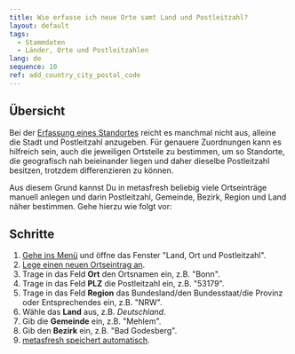 ```yaml
---
title: Wie erfasse ich neue Orte samt Land und Postleitzahl?
layout: default
tags:
  - Stammdaten
  - Länder, Orte und Postleitzahlen
lang: de
sequence: 10
ref: add_country_city_postal_code
---
```


## Übersicht
Bei der [Erfassung eines Standortes](Adresse_erfassen_Tab) reicht es manchmal nicht aus, alleine die Stadt und Postleitzahl anzugeben. Für genauere Zuordnungen kann es hilfreich sein, auch die jeweiligen Ortsteile zu bestimmen, um so Standorte, die geografisch nah beieinander liegen und daher dieselbe Postleitzahl besitzen, trotzdem differenzieren zu können.

Aus diesem Grund kannst Du in metasfresh beliebig viele Ortseinträge manuell anlegen und darin Postleitzahl, Gemeinde, Bezirk, Region und Land näher bestimmen. Gehe hierzu wie folgt vor:

## Schritte
1. [Gehe ins Menü](Menu) und öffne das Fenster "Land, Ort und Postleitzahl".
1. [Lege einen neuen Ortseintrag an](Neuer_Datensatz_Fenster_Webui).
1. Trage in das Feld **Ort** den Ortsnamen ein, z.B. "Bonn".
1. Trage in das Feld **PLZ** die Postleitzahl ein, z.B. "53179".
1. Trage in das Feld **Region** das Bundesland/den Bundesstaat/die Provinz oder Entsprechendes ein, z.B. "NRW".
1. Wähle das **Land** aus, z.B. *Deutschland*.
1. Gib die **Gemeinde** ein, z.B. "Mehlem".
1. Gib den **Bezirk** ein, z.B. "Bad Godesberg".
1. [metasfresh speichert automatisch](Speicheranzeige).
